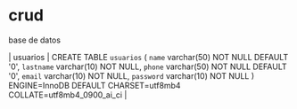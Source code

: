 # crud
base de datos

| usuarios | CREATE TABLE `usuarios` (
  `name` varchar(50) NOT NULL DEFAULT '0',
  `lastname` varchar(10) NOT NULL,
  `phone` varchar(50) NOT NULL DEFAULT '0',
  `email` varchar(10) NOT NULL,
  `password` varchar(10) NOT NULL
) ENGINE=InnoDB DEFAULT CHARSET=utf8mb4 COLLATE=utf8mb4_0900_ai_ci |
